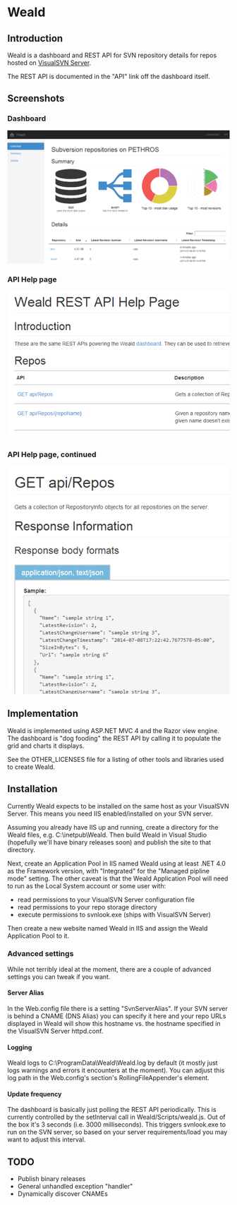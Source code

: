 Weald
=====

## Introduction

Weald is a dashboard and REST API for SVN repository details for repos hosted on [VisualSVN Server](http://www.visualsvn.com/server/).

The REST API is documented in the "API" link off the dashboard itself.

## Screenshots

### Dashboard

![Weald Dashboard](/docs/dashboard.png?raw=true "Weald Dashboard")

### API Help page

![Weald API Help Page](/docs/api1.png?raw=true "Weald API Help Page")

### API Help page, continued

![Weald API Help Page, continued](/docs/api2.png?raw=true "Weald API Help Page, continued")

## Implementation

Weald is implemented using ASP.NET MVC 4 and the Razor view engine. The dashboard is "dog fooding" the REST API by calling it to populate the grid and charts it displays.

See the OTHER_LICENSES file for a listing of other tools and libraries used to create Weald.

## Installation

Currently Weald expects to be installed on the same host as your VisualSVN Server. This means you need IIS enabled/installed on your SVN server.

Assuming you already have IIS up and running, create a directory for the Weald files, e.g. C:\inetpub\Weald. Then build Weald in Visual Studio (hopefully we'll have binary releases soon) and publish the site to that directory.

Next, create an Application Pool in IIS named Weald using at least .NET 4.0 as the Framework version, with "Integrated" for the "Managed pipline mode" setting. The other caveat is that the Weald Application Pool will need to run as the Local System account or some user with:
* read permissions to your VisualSVN Server configuration file
* read permissions to your repo storage directory
* execute permissions to svnlook.exe (ships with VisualSVN Server)

Then create a new website named Weald in IIS and assign the Weald Application Pool to it.

### Advanced settings

While not terribly ideal at the moment, there are a couple of advanced settings you can tweak if you want.

#### Server Alias

In the Web.config file there is a setting "SvnServerAlias". If your SVN server is behind a CNAME (DNS Alias) you can specify it here and your repo URLs displayed in Weald will show this hostname vs. the hostname specified in the VisualSVN Server httpd.conf.

#### Logging

Weald logs to C:\ProgramData\Weald\Weald.log by default (it mostly just logs warnings and errors it encounters at the moment). You can adjust this log path in the Web.config's <log4net> section's RollingFileAppender's <file> element.

#### Update frequency

The dashboard is basically just polling the REST API periodically. This is currently controlled by the setInterval call in Weald/Scripts/weald.js. Out of the box it's 3 seconds (i.e. 3000 milliseconds). This triggers svnlook.exe to run on the SVN server, so based on your server requirements/load you may want to adjust this interval.

## TODO

* Publish binary releases
* General unhandled exception "handler"
* Dynamically discover CNAMEs
